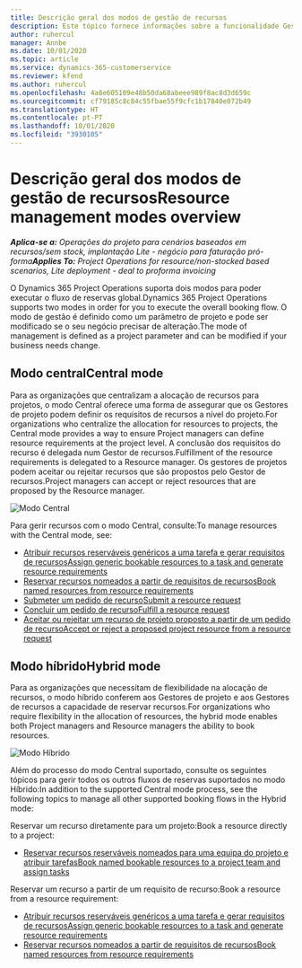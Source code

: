 ```yaml
---
title: Descrição geral dos modos de gestão de recursos
description: Este tópico fornece informações sobre a funcionalidade Gestão de recursos no Dynamics 365 Project Operations.
author: ruhercul
manager: Annbe
ms.date: 10/01/2020
ms.topic: article
ms.service: dynamics-365-customerservice
ms.reviewer: kfend
ms.author: ruhercul
ms.openlocfilehash: 4a8e605109e48b50da68abeee989f8ac8d3d659c
ms.sourcegitcommit: cf79185c8c84c55fbae55f9cfc1b17840e072b49
ms.translationtype: HT
ms.contentlocale: pt-PT
ms.lasthandoff: 10/01/2020
ms.locfileid: "3930105"
---
```

# <a name="resource-management-modes-overview"></a><span data-ttu-id="2688f-103">Descrição geral dos modos de gestão de recursos</span><span class="sxs-lookup"><span data-stu-id="2688f-103">Resource management modes overview</span></span>

<span data-ttu-id="2688f-104">_**Aplica-se a:** Operações do projeto para cenários baseados em recursos/sem stock, implantação Lite - negócio para faturação pró-forma_</span><span class="sxs-lookup"><span data-stu-id="2688f-104">_**Applies To:** Project Operations for resource/non-stocked based scenarios, Lite deployment - deal to proforma invoicing_</span></span>


<span data-ttu-id="2688f-105">O Dynamics 365 Project Operations suporta dois modos para poder executar o fluxo de reservas global.</span><span class="sxs-lookup"><span data-stu-id="2688f-105">Dynamics 365 Project Operations supports two modes in order for you to execute the overall booking flow.</span></span> <span data-ttu-id="2688f-106">O modo de gestão é definido como um parâmetro de projeto e pode ser modificado se o seu negócio precisar de alteração.</span><span class="sxs-lookup"><span data-stu-id="2688f-106">The mode of management is defined as a project parameter and can be modified if your business needs change.</span></span>    

## <a name="central-mode"></a><span data-ttu-id="2688f-107">Modo central</span><span class="sxs-lookup"><span data-stu-id="2688f-107">Central mode</span></span>
<span data-ttu-id="2688f-108">Para as organizações que centralizam a alocação de recursos para projetos, o modo Central oferece uma forma de assegurar que os Gestores de projeto podem definir os requisitos de recursos a nível do projeto.</span><span class="sxs-lookup"><span data-stu-id="2688f-108">For organizations who centralize the allocation for resources to projects, the Central mode provides a way to ensure Project managers can define resource requirements at the project level.</span></span> <span data-ttu-id="2688f-109">A conclusão dos requisitos do recurso é delegada num Gestor de recursos.</span><span class="sxs-lookup"><span data-stu-id="2688f-109">Fulfillment of the resource requirements is delegated to a Resource manager.</span></span> <span data-ttu-id="2688f-110">Os gestores de projetos podem aceitar ou rejeitar recursos que são propostos pelo Gestor de recursos.</span><span class="sxs-lookup"><span data-stu-id="2688f-110">Project managers can accept or reject resources that are proposed by the Resource manager.</span></span>

![Modo Central](./media/resource-management-central.png)

<span data-ttu-id="2688f-112">Para gerir recursos com o modo Central, consulte:</span><span class="sxs-lookup"><span data-stu-id="2688f-112">To manage resources with the Central mode, see:</span></span>

- [<span data-ttu-id="2688f-113">Atribuir recursos reserváveis genéricos a uma tarefa e gerar requisitos de recursos</span><span class="sxs-lookup"><span data-stu-id="2688f-113">Assign generic bookable resources to a task and generate resource requirements</span></span>](https://docs.microsoft.com/dynamics365/project-service/assign-generic-bookable-resource)
- [<span data-ttu-id="2688f-114">Reservar recursos nomeados a partir de requisitos de recursos</span><span class="sxs-lookup"><span data-stu-id="2688f-114">Book named resources from resource requirements</span></span>](https://docs.microsoft.com/dynamics365/project-service/book-named-resource)
- [<span data-ttu-id="2688f-115">Submeter um pedido de recurso</span><span class="sxs-lookup"><span data-stu-id="2688f-115">Submit a resource request</span></span>](https://docs.microsoft.com/dynamics365/project-service/submit-resource-request)
- [<span data-ttu-id="2688f-116">Concluir um pedido de recurso</span><span class="sxs-lookup"><span data-stu-id="2688f-116">Fulfill a resource request</span></span>](https://docs.microsoft.com/dynamics365/project-service/resource-management-fulfill-requests)
- [<span data-ttu-id="2688f-117">Aceitar ou rejeitar um recurso de projeto proposto a partir de um pedido de recurso</span><span class="sxs-lookup"><span data-stu-id="2688f-117">Accept or reject a proposed project resource from a resource request</span></span>](https://docs.microsoft.com/dynamics365/project-service/accept-reject-proposed-resource)

## <a name="hybrid-mode"></a><span data-ttu-id="2688f-118">Modo híbrido</span><span class="sxs-lookup"><span data-stu-id="2688f-118">Hybrid mode</span></span>
<span data-ttu-id="2688f-119">Para as organizações que necessitam de flexibilidade na alocação de recursos, o modo híbrido conferem aos Gestores de projeto e aos Gestores de recursos a capacidade de reservar recursos.</span><span class="sxs-lookup"><span data-stu-id="2688f-119">For organizations who require flexibility in the allocation of resources, the hybrid mode enables both Project managers and Resource managers the ability to book resources.</span></span>

![Modo Híbrido](./media/resource-management-hybrid.png)

<span data-ttu-id="2688f-121">Além do processo do modo Central suportado, consulte os seguintes tópicos para gerir todos os outros fluxos de reservas suportados no modo Híbrido:</span><span class="sxs-lookup"><span data-stu-id="2688f-121">In addition to the supported Central mode process, see the following topics to manage all other supported booking flows in the Hybrid mode:</span></span>

<span data-ttu-id="2688f-122">Reservar um recurso diretamente para um projeto:</span><span class="sxs-lookup"><span data-stu-id="2688f-122">Book a resource directly to a project:</span></span>
- [<span data-ttu-id="2688f-123">Reservar recursos reserváveis nomeados para uma equipa do projeto e atribuir tarefas</span><span class="sxs-lookup"><span data-stu-id="2688f-123">Book named bookable resources to a project team and assign tasks</span></span>](https://docs.microsoft.com/dynamics365/project-service/assign-named-bookable-resource)

<span data-ttu-id="2688f-124">Reservar um recurso a partir de um requisito de recurso:</span><span class="sxs-lookup"><span data-stu-id="2688f-124">Book a resource from a resource requirement:</span></span>
- [<span data-ttu-id="2688f-125">Atribuir recursos reserváveis genéricos a uma tarefa e gerar requisitos de recursos</span><span class="sxs-lookup"><span data-stu-id="2688f-125">Assign generic bookable resources to a task and generate resource requirements</span></span>](https://docs.microsoft.com/dynamics365/project-service/assign-generic-bookable-resource)
- [<span data-ttu-id="2688f-126">Reservar recursos nomeados a partir de requisitos de recursos</span><span class="sxs-lookup"><span data-stu-id="2688f-126">Book named resources from resource requirements</span></span>](https://docs.microsoft.com/dynamics365/project-service/book-named-resource)
